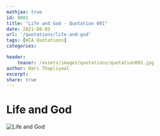 ```yaml
---
mathjax: true
id: 9001
title: "Life and God - Quotation 001"
date: 2021-08-03
url: '/quotations/life-and-god'
tags: [WIA Quotations] 
categories: 

header:
    teaser: /assets/images/quotations/quotation001.jpg
author: Hari Thapliyaal 
excerpt:
share: true 
---
```


# Life and God

![Life and God](/assets/images/quotations/quotation001.jpg)
